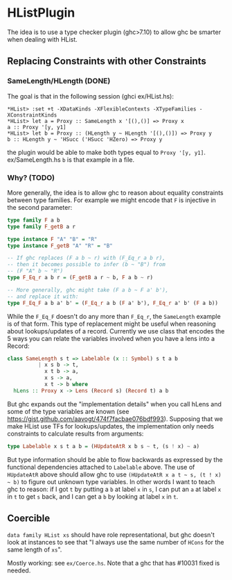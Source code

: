 # HListPlugin

The idea is to use a type checker plugin (ghc>7.10) to allow ghc be smarter
when dealing with HList.

## Replacing Constraints with other Constraints

### SameLength/HLength (DONE)
The goal is that in the following session (ghci ex/HList.hs):

    *HList> :set +t -XDataKinds -XFlexibleContexts -XTypeFamilies -XConstraintKinds
    *HList> let a = Proxy :: SameLength x '[(),()] => Proxy x
    a :: Proxy '[y, y1]
    *HList> let b = Proxy :: (HLength y ~ HLength '[(),()]) => Proxy y
    b :: HLength y ~ 'HSucc ('HSucc 'HZero) => Proxy y

the plugin would be able to make both types equal to `Proxy '[y, y1]`.
ex/SameLength.hs `b` is that example in a file.

### Why? (TODO)
More generally, the idea is to allow ghc to reason about equality constraints between
type families. For example we might encode that `F` is injective in the second parameter:

```haskell
type family F a b
type family F_getB a r

type instance F "A" "B" = "R"
type instance F_getB "A" "R" = "B"

-- If ghc replaces (F a b ~ r) with (F_Eq_r a b r),
-- then it becomes possible to infer (b ~ "B") from
-- (F "A" b ~ "R")
type F_Eq_r a b r = (F_getB a r ~ b, F a b ~ r)

-- More generally, ghc might take (F a b ~ F a' b'),
-- and replace it with:
type F_Eq_F a b a' b' = (F_Eq_r a b (F a' b'), F_Eq_r a' b' (F a b))
```

While the `F_Eq_F` doesn't do any more than `F_Eq_r`, the `SameLength` example is
of that form. This type of replacement might be useful when reasoning about
lookups/updates of a record. Currently we use class that encodes the 5 ways
you can relate the variables involved when you have a lens into a Record:

```haskell
class SameLength s t => Labelable (x :: Symbol) s t a b
          | x s b -> t,
            x t b -> a,
            x s -> a,
            x t -> b where
  hLens :: Proxy x -> Lens (Record s) (Record t) a b
```

But ghc expands out the "implementation details" when you call hLens and some
of the type variables are known (see
https://gist.github.com/aavogt/474f7facbae076bdf993). Supposing that we make HList use TFs for lookups/updates, the implementation only needs constraints to calculate results from arguments:

```haskell
type Labelable x s t a b = (HUpdateAtR x b s ~ t, (s ! x) ~ a)
```

But type information should be able to flow backwards as expressed by the functional dependencies attached to `Labelable` above.
The use of `HUpdateAtR` above should allow ghc to use `(HUpdateAtR x a t ~ s, (t ! x) ~ b)` to figure out unknown type variables.  In other words I want to teach ghc to reason: if I got `t` by putting a `b` at label `x` in `s`, I can put an `a` at label `x` in `t` to get `s` back, and I can get a `b` by looking at label `x` in `t`.

## Coercible
`data family HList xs` should have role representational, but ghc doesn't look at instances to see that "I always use the same number of `HCons` for the same length of `xs`".

Mostly working: see `ex/Coerce.hs`. Note that a ghc that has #10031 fixed is needed.
